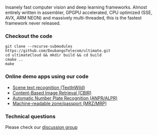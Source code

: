Insanely fast computer vision and deep learning frameworks. Almost entirely written in assembler, GPGPU accelerated, CPU optimized (SSE, AVX, ARM NEON) and massively multi-threaded, this is the fastest framework never released.

### Checkout the code ###

```
git clone --recurse-submodules https://github.com/DoubangoTelecom/ultimate.git
cd ultimateCloud && mkdir build && cd build
cmake ..
make
```

### Online demo apps using our code ###
 - <a class="dropdown-item" target="_self" href="https://doubango.org/webapps/ocr/">Scene text recognition (TextInWild)</a>
 - <a class="dropdown-item" target="_self" href="https://doubango.org/webapps/cbir/">Content-Based Image Retrieval (CBIR)</a>
 - <a class="dropdown-item" target="_self" href="https://doubango.org/webapps/alpr/">Automatic Number Plate Recognition (ANPR/ALPR)</a>
 - <a class="dropdown-item" target="_self" href="https://doubango.org/webapps/mrz/">Machine-readable zone/passport (MRZ/MRP)</a>
 
 ### Technical questions ###
 Please check our [discussion group](https://groups.google.com/forum/#!forum/doubango-ai)
